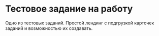 # Тестовое задание на работу
Одно из тестовых заданий. Простой лендинг с подгрузкой карточек заданий и возможностью их создавать.
